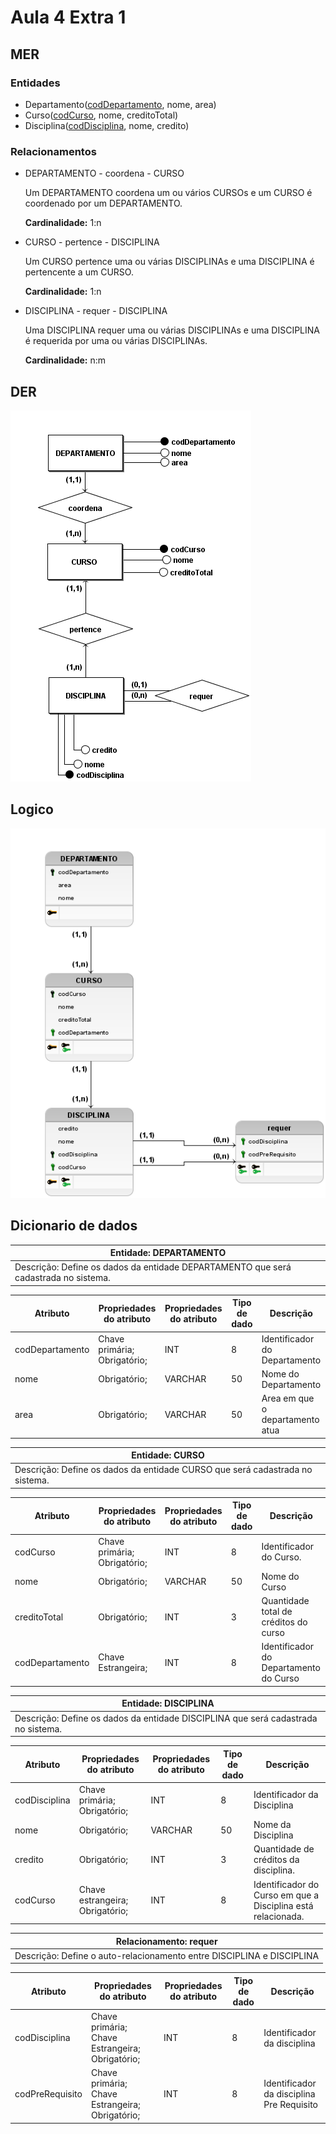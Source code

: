 # Aula 4 Extra 1

## MER

### Entidades
<u></u>
- Departamento(<u>codDepartamento</u>, nome, area)
- Curso(<u>codCurso</u>, nome, creditoTotal)
- Disciplina(<u>codDisciplina</u>, nome, credito)

### Relacionamentos

- DEPARTAMENTO - coordena - CURSO

    Um DEPARTAMENTO coordena um ou vários CURSOs e um CURSO é coordenado por um DEPARTAMENTO.
 
    **Cardinalidade:** 1:n

- CURSO - pertence - DISCIPLINA

    Um CURSO pertence uma ou várias DISCIPLINAs e uma DISCIPLINA é pertencente a um CURSO.

    **Cardinalidade:** 1:n

- DISCIPLINA - requer - DISCIPLINA

    Uma DISCIPLINA requer uma ou várias DISCIPLINAs e uma DISCIPLINA é requerida por uma ou várias DISCIPLINAs.

    **Cardinalidade:** n:m


## DER
![DER](DER.png)

## Logico
![Logico](Logico.png)

## Dicionario de dados

| Entidade: DEPARTAMENTO |
|---|
| Descrição: Define os dados da entidade DEPARTAMENTO que será cadastrada no sistema. |

| Atributo | Propriedades do atributo |Propriedades do atributo | Tipo de dado | Descrição |
| --- | --- | --- | --- | --- |
| codDepartamento | Chave primária; Obrigatório; | INT | 8 | Identificador do Departamento |
| nome | Obrigatório; | VARCHAR | 50 | Nome do Departamento |
| area | Obrigatório; | VARCHAR | 50 | Area em que o departamento atua |

| Entidade: CURSO |
|---|
| Descrição: Define os dados da entidade CURSO que será cadastrada no sistema. |

| Atributo | Propriedades do atributo |Propriedades do atributo | Tipo de dado | Descrição |
| --- | --- | --- | --- | --- |
| codCurso | Chave primária; Obrigatório; | INT | 8 | Identificador do Curso. |
| nome | Obrigatório; | VARCHAR | 50 | Nome do Curso |
| creditoTotal | Obrigatório; | INT | 3 | Quantidade total de créditos do curso |
| codDepartamento | Chave Estrangeira; | INT | 8 | Identificador do Departamento do Curso |


| Entidade: DISCIPLINA |
|---|
| Descrição: Define os dados da entidade DISCIPLINA que será cadastrada no sistema. |

| Atributo | Propriedades do atributo |Propriedades do atributo | Tipo de dado | Descrição |
| --- | --- | --- | --- | --- |
| codDisciplina | Chave primária; Obrigatório; | INT | 8 | Identificador da Disciplina |
| nome | Obrigatório; | VARCHAR | 50 | Nome da Disciplina |
| credito | Obrigatório; | INT | 3 | Quantidade de créditos da disciplina. |
| codCurso | Chave estrangeira; Obrigatório; | INT | 8 | Identificador do Curso em que a Disciplina está relacionada. |


| Relacionamento: requer |
|---|
| Descrição: Define o auto-relacionamento entre DISCIPLINA e DISCIPLINA |

| Atributo | Propriedades do atributo |Propriedades do atributo | Tipo de dado | Descrição |
| --- | --- | --- | --- | --- |
| codDisciplina | Chave primária; Chave Estrangeira; Obrigatório; | INT | 8 | Identificador da disciplina |
| codPreRequisito | Chave primária; Chave Estrangeira; Obrigatório; | INT | 8 | Identificador da disciplina Pre Requisito |
